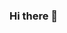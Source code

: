 ### Hi there 👋

<!--
**javiertapiam/Javiertapiam** is a ✨ _special_ ✨ repository because its `README.md` (this file) appears on your GitHub profile.

Here are some ideas to get you started:

Agxante Colo Colo
